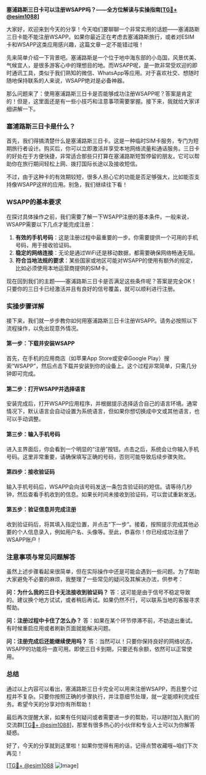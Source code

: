 **塞浦路斯三日卡可以注册WSAPP吗？——全方位解读与实操指南[[TG💪+ @esim1088](https://t.me/s/esim1088)]**

大家好，欢迎来到今天的分享！今天咱们要聊聊一个非常实用的话题——塞浦路斯三日卡能不能注册WSAPP。如果你最近正在考虑去塞浦路斯旅行，或者对ESIM卡和WSAPP这类应用感兴趣，这篇文章一定不能错过哦！

先来简单介绍一下背景吧。塞浦路斯是一个位于地中海东部的小岛国，风景优美、气候宜人，是很多游客心中的理想目的地。而WSAPP呢，是一款非常受欢迎的即时通讯工具，类似于我们熟知的微信、WhatsApp等应用。对于喜欢社交、想随时随地保持联系的人来说，WSAPP绝对是必备神器。

那么问题来了：使用塞浦路斯三日卡是否能够成功注册WSAPP呢？答案是肯定的！但是，这里面还是有一些小技巧和注意事项需要掌握。接下来，我就给大家详细讲解一下。

### 塞浦路斯三日卡是什么？

首先，我们得搞清楚什么是塞浦路斯三日卡。这是一种临时SIM卡服务，专门为短期旅行者设计。购买后，你可以立即激活并享受本地网络流量和通话服务。三日卡的好处在于方便快捷，非常适合那些只打算在塞浦路斯短暂停留的朋友。它可以帮助你在旅行期间轻松上网、拨打国际长途以及接收短信。

不过，由于这种卡的有效期较短，很多人担心它的功能是否足够强大，比如能否支持像WSAPP这样的应用。别急，我们继续往下看！

### WSAPP的基本要求

在探讨具体操作之前，我们需要了解一下WSAPP注册的基本条件。一般来说，WSAPP需要以下几点才能完成注册：

1. **有效的手机号码**：这是注册过程中最重要的一步。你需要提供一个可用的手机号码，用于接收验证码。
2. **稳定的网络连接**：无论是通过WiFi还是移动数据，都需要确保网络畅通无阻。
3. **符合当地法规的要求**：某些国家或地区可能对WSAPP的使用有额外的规定，比如必须使用本地运营商提供的SIM卡。

现在回到我们的主题——塞浦路斯三日卡是否满足这些条件呢？答案是完全OK！只要你的三日卡已经激活并且有良好的信号覆盖，就可以顺利进行注册。

### 实操步骤详解

接下来，我们就一步步教你如何用塞浦路斯三日卡注册WSAPP。请务必按照以下流程操作，以免出现意外情况。

#### 第一步：下载并安装WSAPP

首先，在手机的应用商店（如苹果App Store或安卓Google Play）搜索“WSAPP”，然后点击下载并安装到你的设备上。这个过程非常简单，只需几分钟即可完成。

#### 第二步：打开WSAPP并选择语言

安装完成后，打开WSAPP应用程序，并根据提示选择适合自己的语言环境。通常情况下，默认语言会自动设置为系统语言，但如果你想切换成中文或其他语言，也可以手动调整。

#### 第三步：输入手机号码

进入主界面后，你会看到一个明显的“注册”按钮。点击之后，系统会让你输入手机号码。这里非常重要，请确保填写正确的号码，否则可能导致后续步骤失败。

#### 第四步：接收验证码

输入手机号码后，WSAPP会向该号码发送一条包含验证码的短信。请等待几秒钟，然后查看手机收到的信息。如果长时间未接收到验证码，可以尝试重新发送。

#### 第五步：验证信息并完成注册

收到验证码后，将其填入指定位置，并点击“下一步”。接着，按照提示完成其他必要的个人信息录入，例如用户名、头像等。至此，恭喜你！你已经成功注册了WSAPP账户！

### 注意事项与常见问题解答

虽然上述步骤看起来很简单，但在实际操作中还是可能会遇到一些问题。为了帮助大家避免不必要的麻烦，我整理了一些常见的疑问及其解决办法，供参考：

**问：为什么我的三日卡无法接收到验证码？**
答：这可能是由于信号不稳定导致的。建议换个地方试试，或者稍后再试。如果仍然不行，可以联系当地的客服寻求帮助。

**问：注册过程中卡住了怎么办？**
答：如果在某个环节停滞不前，不妨退出重试。有时候重启应用或者刷新页面就能解决问题。

**问：注册完成后还能继续使用吗？**
答：当然可以！只要你保持良好的网络状态，WSAPP的功能将一直可用。即使三日卡到期，只要还有余额，依然可以正常使用。

### 总结

通过以上内容可以看出，塞浦路斯三日卡完全可以用来注册WSAPP，而且整个过程并不复杂。只要你按照正确的步骤执行，并注意细节处理，就一定能顺利完成任务。希望今天的分享对你有所帮助！

最后再次提醒大家，如果有任何疑问或者需要进一步的帮助，可以随时加入我们的交流群[[TG💪+ @esim1088](https://t.me/s/esim1088)]，那里有很多热心的小伙伴和专业人士可以为你解答疑惑。

好了，今天的分享就到这里啦！如果你觉得有用的话，记得点赞收藏哦~咱们下次再见！

[[TG💪+ @esim1088](https://t.me/s/esim1088) ![Image](https://i.postimg.cc/4NQfJmqS/Snipaste-2025-05-13-00-14-12.png)]